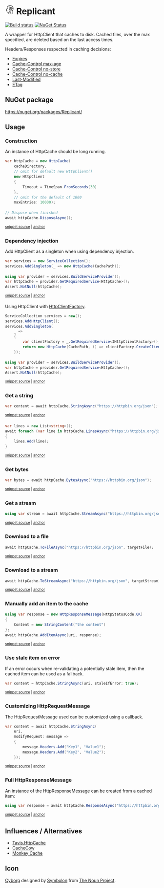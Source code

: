 # <img src="/src/icon.png" height="30px"> Replicant

[![Build status](https://ci.appveyor.com/api/projects/status/2t806jcx34s3r796/branch/master?svg=true)](https://ci.appveyor.com/project/SimonCropp/Replicant)
[![NuGet Status](https://img.shields.io/nuget/v/Replicant.svg)](https://www.nuget.org/packages/Replicant/)

A wrapper for HttpClient that caches to disk. Cached files, over the max specified, are deleted based on the last access times.

Headers/Responses respected in caching decisions:

 * [Expires](https://developer.mozilla.org/en-US/docs/Web/HTTP/Headers/Expires)
 * [Cache-Control max-age](https://developer.mozilla.org/en-US/docs/Web/HTTP/Headers/Cache-Control#expiration)
 * [Cache-Control no-store](https://developer.mozilla.org/en-US/docs/Web/HTTP/Headers/Cache-Control#cacheability)
 * [Cache-Control no-cache](https://developer.mozilla.org/en-US/docs/Web/HTTP/Headers/Cache-Control#cacheability)
 * [Last-Modified](https://developer.mozilla.org/en-US/docs/Web/HTTP/Headers/Last-Modified)
 * [ETag](https://developer.mozilla.org/en-US/docs/Web/HTTP/Headers/ETag)


## NuGet package

https://nuget.org/packages/Replicant/


## Usage


### Construction

An instance of HttpCache should be long running.

<!-- snippet: Construction -->
<a id='snippet-construction'></a>
```cs
var httpCache = new HttpCache(
    cacheDirectory,
    // omit for default new HttpClient()
    new HttpClient
    {
        Timeout = TimeSpan.FromSeconds(30)
    },
    // omit for the default of 1000
    maxEntries: 10000);

// Dispose when finished
await httpCache.DisposeAsync();
```
<sup><a href='/src/Tests/HttpCacheTests.cs#L22-L37' title='Snippet source file'>snippet source</a> | <a href='#snippet-construction' title='Start of snippet'>anchor</a></sup>
<!-- endSnippet -->


### Dependency injection

Add HttpClient as a singleton when using dependency injection.

<!-- snippet: DependencyInjection -->
<a id='snippet-dependencyinjection'></a>
```cs
var services = new ServiceCollection();
services.AddSingleton(_ => new HttpCache(CachePath));

using var provider = services.BuildServiceProvider();
var httpCache = provider.GetRequiredService<HttpCache>();
Assert.NotNull(httpCache);
```
<sup><a href='/src/Tests/HttpCacheTests.cs#L43-L52' title='Snippet source file'>snippet source</a> | <a href='#snippet-dependencyinjection' title='Start of snippet'>anchor</a></sup>
<!-- endSnippet -->

Using HttpClient with [HttpClientFactory](https://docs.microsoft.com/en-us/dotnet/architecture/microservices/implement-resilient-applications/use-httpclientfactory-to-implement-resilient-http-requests).

<!-- snippet: DependencyInjectionWithHttpFactory -->
<a id='snippet-dependencyinjectionwithhttpfactory'></a>
```cs
ServiceCollection services = new();
services.AddHttpClient();
services.AddSingleton(
    _ =>
    {
        var clientFactory = _.GetRequiredService<IHttpClientFactory>();
        return new HttpCache(CachePath, () => clientFactory.CreateClient());
    });

using var provider = services.BuildServiceProvider();
var httpCache = provider.GetRequiredService<HttpCache>();
Assert.NotNull(httpCache);
```
<sup><a href='/src/Tests/HttpCacheTests.cs#L58-L73' title='Snippet source file'>snippet source</a> | <a href='#snippet-dependencyinjectionwithhttpfactory' title='Start of snippet'>anchor</a></sup>
<!-- endSnippet -->


### Get a string

<!-- snippet: string -->
<a id='snippet-string'></a>
```cs
var content = await httpCache.StringAsync("https://httpbin.org/json");
```
<sup><a href='/src/Tests/HttpCacheTests.cs#L219-L223' title='Snippet source file'>snippet source</a> | <a href='#snippet-string' title='Start of snippet'>anchor</a></sup>
<a id='snippet-string-1'></a>
```cs
var lines = new List<string>();
await foreach (var line in httpCache.LinesAsync("https://httpbin.org/json"))
{
    lines.Add(line);
}
```
<sup><a href='/src/Tests/HttpCacheTests.cs#L231-L239' title='Snippet source file'>snippet source</a> | <a href='#snippet-string-1' title='Start of snippet'>anchor</a></sup>
<!-- endSnippet -->


### Get bytes

<!-- snippet: bytes -->
<a id='snippet-bytes'></a>
```cs
var bytes = await httpCache.BytesAsync("https://httpbin.org/json");
```
<sup><a href='/src/Tests/HttpCacheTests.cs#L247-L251' title='Snippet source file'>snippet source</a> | <a href='#snippet-bytes' title='Start of snippet'>anchor</a></sup>
<!-- endSnippet -->


### Get a stream

<!-- snippet: stream -->
<a id='snippet-stream'></a>
```cs
using var stream = await httpCache.StreamAsync("https://httpbin.org/json");
```
<sup><a href='/src/Tests/HttpCacheTests.cs#L259-L263' title='Snippet source file'>snippet source</a> | <a href='#snippet-stream' title='Start of snippet'>anchor</a></sup>
<!-- endSnippet -->


### Download to a file

<!-- snippet: ToFile -->
<a id='snippet-tofile'></a>
```cs
await httpCache.ToFileAsync("https://httpbin.org/json", targetFile);
```
<sup><a href='/src/Tests/HttpCacheTests.cs#L274-L278' title='Snippet source file'>snippet source</a> | <a href='#snippet-tofile' title='Start of snippet'>anchor</a></sup>
<!-- endSnippet -->


### Download to a stream

<!-- snippet: ToStream -->
<a id='snippet-tostream'></a>
```cs
await httpCache.ToStreamAsync("https://httpbin.org/json", targetStream);
```
<sup><a href='/src/Tests/HttpCacheTests.cs#L293-L297' title='Snippet source file'>snippet source</a> | <a href='#snippet-tostream' title='Start of snippet'>anchor</a></sup>
<!-- endSnippet -->


### Manually add an item to the cache

<!-- snippet: AddItem -->
<a id='snippet-additem'></a>
```cs
using var response = new HttpResponseMessage(HttpStatusCode.OK)
{
    Content = new StringContent("the content")
};
await httpCache.AddItemAsync(uri, response);
```
<sup><a href='/src/Tests/HttpCacheTests.cs#L354-L362' title='Snippet source file'>snippet source</a> | <a href='#snippet-additem' title='Start of snippet'>anchor</a></sup>
<!-- endSnippet -->


### Use stale item on error

If an error occurs when re-validating a potentially stale item, then the cached item can be used as a fallback.

<!-- snippet: staleIfError -->
<a id='snippet-staleiferror'></a>
```cs
var content = httpCache.StringAsync(uri, staleIfError: true);
```
<sup><a href='/src/Tests/HttpCacheTests.cs#L395-L399' title='Snippet source file'>snippet source</a> | <a href='#snippet-staleiferror' title='Start of snippet'>anchor</a></sup>
<!-- endSnippet -->


### Customizing HttpRequestMessage

The HttpRequestMessage used can be customized using a callback.

<!-- snippet: ModifyRequest -->
<a id='snippet-modifyrequest'></a>
```cs
var content = await httpCache.StringAsync(
    uri,
    modifyRequest: message =>
    {
        message.Headers.Add("Key1", "Value1");
        message.Headers.Add("Key2", "Value2");
    });
```
<sup><a href='/src/Tests/HttpCacheTests.cs#L307-L317' title='Snippet source file'>snippet source</a> | <a href='#snippet-modifyrequest' title='Start of snippet'>anchor</a></sup>
<!-- endSnippet -->


### Full HttpResponseMessage

An instance of the HttpResponseMessage can be created from a cached item:

<!-- snippet: FullHttpResponseMessage -->
<a id='snippet-fullhttpresponsemessage'></a>
```cs
using var response = await httpCache.ResponseAsync("https://httpbin.org/status/200");
```
<sup><a href='/src/Tests/HttpCacheTests.cs#L154-L158' title='Snippet source file'>snippet source</a> | <a href='#snippet-fullhttpresponsemessage' title='Start of snippet'>anchor</a></sup>
<!-- endSnippet -->


## Influences / Alternatives

 * [Tavis.HttpCache](https://github.com/tavis-software/Tavis.HttpCache)
 * [CacheCow](https://github.com/aliostad/CacheCow)
 * [Monkey Cache](https://github.com/jamesmontemagno/monkey-cache)


## Icon

[Cyborg](https://thenounproject.com/term/cyborg/689871/) designed by [Symbolon](https://thenounproject.com/symbolon/) from [The Noun Project](https://thenounproject.com).
